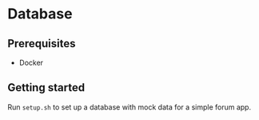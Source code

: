 # Database

## Prerequisites

* Docker

## Getting started

Run `setup.sh` to set up a database with mock data for a simple forum app.
